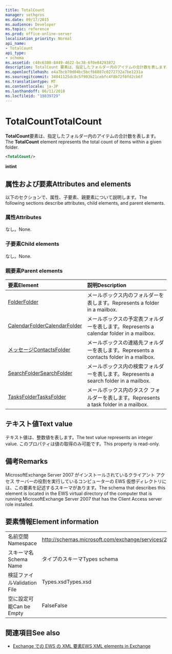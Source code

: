 ```yaml
---
title: TotalCount
manager: sethgros
ms.date: 09/17/2015
ms.audience: Developer
ms.topic: reference
ms.prod: office-online-server
localization_priority: Normal
api_name:
- TotalCount
api_type:
- schema
ms.assetid: c48c6388-8449-4622-bc38-6f0e84293872
description: TotalCount 要素は、指定したフォルダー内のアイテムの合計数を表します。
ms.openlocfilehash: e4a7bcb70d04bc5bcf66087c0272732a7be1231a
ms.sourcegitcommit: 34041125dc8c5f993b21cebfc4f8b72f0fd2cb6f
ms.translationtype: MT
ms.contentlocale: ja-JP
ms.lasthandoff: 06/11/2018
ms.locfileid: "19839729"
---
```

# <a name="totalcount"></a><span data-ttu-id="6d52f-103">TotalCount</span><span class="sxs-lookup"><span data-stu-id="6d52f-103">TotalCount</span></span>

<span data-ttu-id="6d52f-104">**TotalCount**要素は、指定したフォルダー内のアイテムの合計数を表します。</span><span class="sxs-lookup"><span data-stu-id="6d52f-104">The **TotalCount** element represents the total count of items within a given folder.</span></span> 
  
```xml
<TotalCount/>
```

 <span data-ttu-id="6d52f-105">**int**</span><span class="sxs-lookup"><span data-stu-id="6d52f-105">**int**</span></span>
## <a name="attributes-and-elements"></a><span data-ttu-id="6d52f-106">属性および要素</span><span class="sxs-lookup"><span data-stu-id="6d52f-106">Attributes and elements</span></span>

<span data-ttu-id="6d52f-107">以下のセクションで、属性、子要素、親要素について説明します。</span><span class="sxs-lookup"><span data-stu-id="6d52f-107">The following sections describe attributes, child elements, and parent elements.</span></span>
  
### <a name="attributes"></a><span data-ttu-id="6d52f-108">属性</span><span class="sxs-lookup"><span data-stu-id="6d52f-108">Attributes</span></span>

<span data-ttu-id="6d52f-109">なし。</span><span class="sxs-lookup"><span data-stu-id="6d52f-109">None.</span></span>
  
### <a name="child-elements"></a><span data-ttu-id="6d52f-110">子要素</span><span class="sxs-lookup"><span data-stu-id="6d52f-110">Child elements</span></span>

<span data-ttu-id="6d52f-111">なし。</span><span class="sxs-lookup"><span data-stu-id="6d52f-111">None.</span></span>
  
### <a name="parent-elements"></a><span data-ttu-id="6d52f-112">親要素</span><span class="sxs-lookup"><span data-stu-id="6d52f-112">Parent elements</span></span>

|<span data-ttu-id="6d52f-113">**要素**</span><span class="sxs-lookup"><span data-stu-id="6d52f-113">**Element**</span></span>|<span data-ttu-id="6d52f-114">**説明**</span><span class="sxs-lookup"><span data-stu-id="6d52f-114">**Description**</span></span>|
|:-----|:-----|
|[<span data-ttu-id="6d52f-115">Folder</span><span class="sxs-lookup"><span data-stu-id="6d52f-115">Folder</span></span>](folder.md) <br/> |<span data-ttu-id="6d52f-116">メールボックス内のフォルダーを表します。</span><span class="sxs-lookup"><span data-stu-id="6d52f-116">Represents a folder in a mailbox.</span></span>  <br/> |
|[<span data-ttu-id="6d52f-117">CalendarFolder</span><span class="sxs-lookup"><span data-stu-id="6d52f-117">CalendarFolder</span></span>](calendarfolder.md) <br/> |<span data-ttu-id="6d52f-118">メールボックスの予定表フォルダーを表します。</span><span class="sxs-lookup"><span data-stu-id="6d52f-118">Represents a calendar folder in a mailbox.</span></span>  <br/> |
|[<span data-ttu-id="6d52f-119">メッセージ</span><span class="sxs-lookup"><span data-stu-id="6d52f-119">ContactsFolder</span></span>](contactsfolder.md) <br/> |<span data-ttu-id="6d52f-120">メールボックスの連絡先フォルダーを表します。</span><span class="sxs-lookup"><span data-stu-id="6d52f-120">Represents a contacts folder in a mailbox.</span></span>  <br/> |
|[<span data-ttu-id="6d52f-121">SearchFolder</span><span class="sxs-lookup"><span data-stu-id="6d52f-121">SearchFolder</span></span>](searchfolder.md) <br/> |<span data-ttu-id="6d52f-122">メールボックス内の検索フォルダーを表します。</span><span class="sxs-lookup"><span data-stu-id="6d52f-122">Represents a search folder in a mailbox.</span></span>  <br/> |
|[<span data-ttu-id="6d52f-123">TasksFolder</span><span class="sxs-lookup"><span data-stu-id="6d52f-123">TasksFolder</span></span>](tasksfolder.md) <br/> |<span data-ttu-id="6d52f-124">メールボックス内のタスク フォルダーを表します。</span><span class="sxs-lookup"><span data-stu-id="6d52f-124">Represents a task folder in a mailbox.</span></span>  <br/> |
   
## <a name="text-value"></a><span data-ttu-id="6d52f-125">テキスト値</span><span class="sxs-lookup"><span data-stu-id="6d52f-125">Text value</span></span>

<span data-ttu-id="6d52f-126">テキスト値は、整数値を表します。</span><span class="sxs-lookup"><span data-stu-id="6d52f-126">The text value represents an integer value.</span></span> <span data-ttu-id="6d52f-127">このプロパティは値の取得のみ可能です。</span><span class="sxs-lookup"><span data-stu-id="6d52f-127">This property is read-only.</span></span>
  
## <a name="remarks"></a><span data-ttu-id="6d52f-128">備考</span><span class="sxs-lookup"><span data-stu-id="6d52f-128">Remarks</span></span>

<span data-ttu-id="6d52f-129">MicrosoftExchange Server 2007 がインストールされているクライアント アクセス サーバーの役割を実行しているコンピューターの EWS 仮想ディレクトリには、この要素を記述するスキーマがあります。</span><span class="sxs-lookup"><span data-stu-id="6d52f-129">The schema that describes this element is located in the EWS virtual directory of the computer that is running MicrosoftExchange Server 2007 that has the Client Access server role installed.</span></span>
  
## <a name="element-information"></a><span data-ttu-id="6d52f-130">要素情報</span><span class="sxs-lookup"><span data-stu-id="6d52f-130">Element information</span></span>

|||
|:-----|:-----|
|<span data-ttu-id="6d52f-131">名前空間</span><span class="sxs-lookup"><span data-stu-id="6d52f-131">Namespace</span></span>  <br/> |http://schemas.microsoft.com/exchange/services/2006/types  <br/> |
|<span data-ttu-id="6d52f-132">スキーマ名</span><span class="sxs-lookup"><span data-stu-id="6d52f-132">Schema Name</span></span>  <br/> |<span data-ttu-id="6d52f-133">タイプのスキーマ</span><span class="sxs-lookup"><span data-stu-id="6d52f-133">Types schema</span></span>  <br/> |
|<span data-ttu-id="6d52f-134">検証ファイル</span><span class="sxs-lookup"><span data-stu-id="6d52f-134">Validation File</span></span>  <br/> |<span data-ttu-id="6d52f-135">Types.xsd</span><span class="sxs-lookup"><span data-stu-id="6d52f-135">Types.xsd</span></span>  <br/> |
|<span data-ttu-id="6d52f-136">空に設定可能</span><span class="sxs-lookup"><span data-stu-id="6d52f-136">Can be Empty</span></span>  <br/> |<span data-ttu-id="6d52f-137">False</span><span class="sxs-lookup"><span data-stu-id="6d52f-137">False</span></span>  <br/> |
   
## <a name="see-also"></a><span data-ttu-id="6d52f-138">関連項目</span><span class="sxs-lookup"><span data-stu-id="6d52f-138">See also</span></span>



- [<span data-ttu-id="6d52f-139">Exchange での EWS の XML 要素</span><span class="sxs-lookup"><span data-stu-id="6d52f-139">EWS XML elements in Exchange</span></span>](ews-xml-elements-in-exchange.md)

